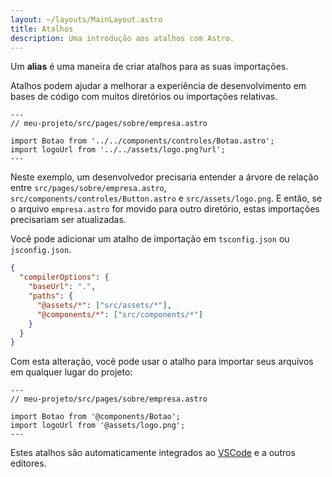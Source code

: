 ```yaml
---
layout: ~/layouts/MainLayout.astro
title: Atalhos
description: Uma introdução aos atalhos com Astro.
---
```


Um **alias** é uma maneira de criar atalhos para as suas importações.

Atalhos podem ajudar a melhorar a experiência de desenvolvimento em bases de código com muitos diretórios ou importações relativas.

```astro
---
// meu-projeto/src/pages/sobre/empresa.astro

import Botao from '../../components/controles/Botao.astro';
import logoUrl from '../../assets/logo.png?url';
---
```

Neste exemplo, um desenvolvedor precisaria entender a árvore de relação entre `src/pages/sobre/empresa.astro`, `src/components/controles/Button.astro` e `src/assets/logo.png`. E então, se o arquivo `empresa.astro` for movido para outro diretório, estas importações precisariam ser atualizadas.

Você pode adicionar um atalho de importação em `tsconfig.json` ou `jsconfig.json`.

```json
{
  "compilerOptions": {
    "baseUrl": ".",
    "paths": {
      "@assets/*": ["src/assets/*"],
      "@components/*": ["src/components/*"]
    }
  }
}
```

Com esta alteração, você pode usar o atalho para importar seus arquivos em qualquer lugar do projeto:

```astro
---
// meu-projeto/src/pages/sobre/empresa.astro

import Botao from '@components/Botao';
import logoUrl from '@assets/logo.png';
---
```

Estes atalhos são automaticamente integrados ao [VSCode](https://code.visualstudio.com/docs/languages/jsconfig) e a outros editores.
